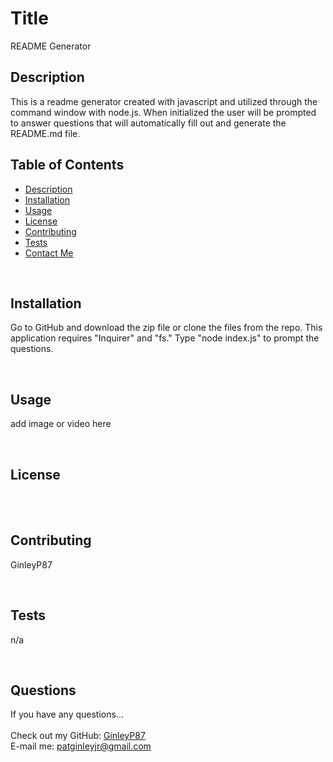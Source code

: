 

# Title
    
README Generator
<br />

## Description

This is a readme generator created with javascript and utilized through the command window with node.js. When initialized the user will be prompted to answer questions that will automatically fill out and generate the README.md file.
<br />


## Table of Contents

* [Description](#description)
* [Installation](#installation)
* [Usage](#usage)
* [License](#license)
* [Contributing](#contributing)
* [Tests](#tests)
* [Contact Me](#contactMe)

<br />


## Installation

Go to GitHub and download the zip file or clone the files from the repo. This application requires "Inquirer" and "fs." Type "node index.js" to prompt the questions.

<br />

## Usage

add image or video here

<br />


## License


<br />


<br />

## Contributing

GinleyP87

<br />

## Tests

n/a

<br />

## Questions

If you have any questions...
<br />
<br />
Check out my GitHub: [GinleyP87](https://github.com/GinleyP87)<br />
E-mail me: patginleyjr@gmail.com

